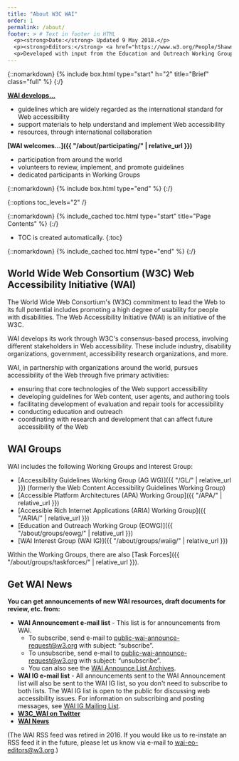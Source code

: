 ```yaml
---
title: "About W3C WAI"
order: 1
permalink: /about/
footer: > # Text in footer in HTML
  <p><strong>Date:</strong> Updated 9 May 2018.</p>
  <p><strong>Editors:</strong> <a href="https://www.w3.org/People/Shawn/">Shawn Lawton Henry</a> and <a href="https://www.w3.org/People/Brewer/">Judy Brewer</a>.</p>
  <p>Developed with input from the Education and Outreach Working Group (<a href="http://www.w3.org/WAI/EO/">EOWG</a>).</p>
---
```


{::nomarkdown}
{% include box.html type="start" h="2" title="Brief" class="full" %}
{:/}

**[WAI develops…](https://www.w3.org/WAI/Resources/Overview)**

-   guidelines which are widely regarded as the international standard for Web accessibility
-   support materials to help understand and implement Web accessibility
-   resources, through international collaboration

**[WAI welcomes…]({{ "/about/participating/" | relative_url }})**

-   participation from around the world
-   volunteers to review, implement, and promote guidelines
-   dedicated participants in Working Groups


{::nomarkdown}
{% include box.html type="end" %}
{:/}

{::options toc_levels="2" /}

{::nomarkdown}
{% include_cached toc.html type="start" title="Page Contents" %}
{:/}

-   TOC is created automatically.
{:toc}

{::nomarkdown}
{% include_cached toc.html type="end" %}
{:/}

## World Wide Web Consortium (W3C) Web Accessibility Initiative (WAI)

The World Wide Web Consortium's (W3C) commitment to lead the Web to its full potential includes promoting a high degree of usability for people with disabilities. The Web Accessibility Initiative (WAI) is an initiative of the W3C.

WAI develops its work through W3C's consensus-based process, involving different stakeholders in Web accessibility. These include industry, disability organizations, government, accessibility research organizations, and more.

WAI, in partnership with organizations around the world, pursues accessibility of the Web through five primary activities:

-   ensuring that core technologies of the Web support accessibility
-   developing guidelines for Web content, user agents, and authoring tools
-   facilitating development of evaluation and repair tools for accessibility
-   conducting education and outreach
-   coordinating with research and development that can affect future accessibility of the Web

## WAI Groups

WAI includes the following Working Groups and Interest Group:

-   [Accessibility Guidelines Working Group (AG WG)]({{ "/GL/" | relative_url }}) (formerly the Web Content Accessibility Guidelines Working Group)
-   [Accessible Platform Architectures (APA) Working Group]({{ "/APA/" | relative_url }})
-   [Accessible Rich Internet Applications (ARIA) Working Group]({{ "/ARIA/" | relative_url }})
-   [Education and Outreach Working Group (EOWG)]({{ "/about/groups/eowg/" | relative_url }})
-   [WAI Interest Group (WAI IG)]({{ "/about/groups/waiig/" | relative_url }})

Within the Working Groups, there are also [Task Forces]({{ "/about/groups/taskforces/" | relative_url }}).

## Get WAI News

<p><strong>You can get announcements of new WAI resources, draft documents for review, etc. from:</strong></p>
<ul class="paragraph-like">
  <li><strong>WAI Announcement e-mail list</strong> - This list is for announcements from WAI.
    <ul>
      <li>To subscribe, send e-mail to <a href="mailto:public-wai-announce-request@w3.org">public-wai-announce-request@w3.org</a> with subject: &ldquo;subscribe&rdquo;.</li>
      <li>To unsubscribe, send e-mail to <a href="mailto:public-wai-announce-request@w3.org">public-wai-announce-request@w3.org</a> with subject: &ldquo;unsubscribe&rdquo;.</li>
      <li>You can also see the <a href="https://lists.w3.org/Archives/Public/public-wai-announce/">WAI Announce List Archives</a>.</li>
    </ul>
  </li>
  <li><strong>WAI IG e-mail list</strong> - All announcements sent to the WAI Announcement list will also be sent to the WAI IG list, so you don't need to subscribe to both lists. The WAI IG list is open to the public for discussing web accessibility issues. For information on subscribing and posting messages, see <a href="http://www.w3.org/WAI/IG/#mailinglist">WAI IG Mailing List</a>.</li>
  <li><strong><a href="http://twitter.com/w3c_wai">W3C_WAI on Twitter</a></strong></li>
  <li><strong><a href="https://www.w3.org/WAI/news/">WAI News </a></strong></li>
</ul>
<p>(The WAI RSS feed was retired in 2016. If you would like us to re-instate an RSS feed it in the future, please let us know via e-mail to <a href="mailto:wai-eo-editors@w3.org?subject=[RSS%20Feed]">wai-eo-editors@w3.org</a>.)</p>

